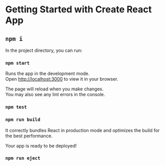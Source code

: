 # Getting Started with Create React App

## `npm i`

In the project directory, you can run:

### `npm start`

Runs the app in the development mode.\
Open [http://localhost:3000](http://localhost:3000) to view it in your browser.

The page will reload when you make changes.\
You may also see any lint errors in the console.

### `npm test`



### `npm run build`

It correctly bundles React in production mode and optimizes the build for the best performance.

Your app is ready to be deployed!


### `npm run eject`

